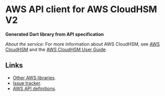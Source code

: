 # AWS API client for AWS CloudHSM V2

**Generated Dart library from API specification**

*About the service:*
For more information about AWS CloudHSM, see <a
href="https://aws.amazon.com/cloudhsm/">AWS CloudHSM</a> and the <a
href="https://docs.aws.amazon.com/cloudhsm/latest/userguide/">AWS CloudHSM
User Guide</a>.

## Links

- [Other AWS libraries](https://github.com/agilord/aws_client/tree/master/generated).
- [Issue tracker](https://github.com/agilord/aws_client/issues).
- [AWS API definitions](https://github.com/aws/aws-sdk-js/tree/master/apis).
